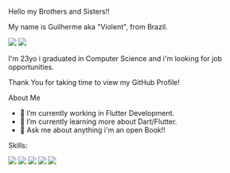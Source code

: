 Hello my Brothers and Sisters!! 

My name is Guilherme aka "Violent", from Brazil. 

[<img src="https://img.shields.io/badge/linkedin-%230077B5.svg?&style=for-the-badge&logo=linkedin&logoColor=white" />](https://www.linkedin.com/in/guilherme-silva-29529514b/) [<img src = "https://img.shields.io/badge/instagram-%23E4405F.svg?&style=for-the-badge&logo=instagram&logoColor=white">](https://www.instagram.com/guilherme4k/)

I'm 23yo i graduated in Computer Science and i'm looking for job opportunities.

Thank You for taking time to view my GitHub Profile!

About Me

- 🔭 I’m currently working in Flutter Development.
- 🌱 I’m currently learning more about Dart/Flutter.
- 💬 Ask me about anything i'm an open Book!!

Skills:

<img src="https://img.shields.io/badge/Dart-0175C2?style=for-the-badge&logo=dart&logoColor=white"/> <img src="https://img.shields.io/badge/Flutter-02569B?style=for-the-badge&logo=flutter&logoColor=white"/>   <img src="https://img.shields.io/badge/Node.js-339933?style=for-the-badge&logo=nodedotjs&logoColor=white"/> <img src="https://img.shields.io/badge/Python-FFD43B?style=for-the-badge&logo=python&logoColor=darkgreen"/> <img src="https://img.shields.io/badge/JavaScript-F7DF1E?style=for-the-badge&logo=javascript&logoColor=black"/> 
